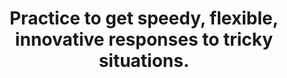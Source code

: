 ---
title: Practice to get speedy, flexible, innovative responses to tricky situations.
tags: human mindfulness
---